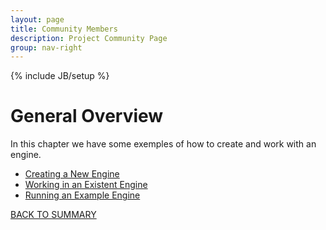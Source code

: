 ```yaml
---
layout: page
title: Community Members
description: Project Community Page
group: nav-right
---
```

<!--
{% comment %}
Licensed to the Apache Software Foundation (ASF) under one or more
contributor license agreements.  See the NOTICE file distributed with
this work for additional information regarding copyright ownership.
The ASF licenses this file to you under the Apache License, Version 2.0
(the "License"); you may not use this file except in compliance with
the License.  You may obtain a copy of the License at

http://www.apache.org/licenses/LICENSE-2.0

Unless required by applicable law or agreed to in writing, software
distributed under the License is distributed on an "AS IS" BASIS,
WITHOUT WARRANTIES OR CONDITIONS OF ANY KIND, either express or implied.
See the License for the specific language governing permissions and
limitations under the License.
{% endcomment %}
-->

{% include JB/setup %}

# General Overview
In this chapter we have some exemples of how to create and work with an engine.

* [Creating a New Engine](/marvin-platform-book/ch3_get_started/create_engine)
* [Working in an Existent Engine](/marvin-platform-book/ch3_get_started/existent_engine)
* [Running an Example Engine](/marvin-platform-book/ch3_get_started/engine_examples)


[BACK TO SUMMARY](/marvin-platform-book/SUMMARY)